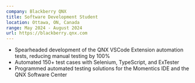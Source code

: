 ```yaml
---
company: Blackberry QNX
title: Software Development Student
location: Ottawa, ON, Canada
range: May 2024 - August 2024
url: https://blackberry.qnx.com
---
```


- Spearheaded development of the QNX VSCode Extension automation tests, reducing manual testing by 100%
- Automated 150+ test cases with Selenium, TypeScript, and ExTester
- Programmed automated testing solutions for the Momentics IDE and the QNX Software Center 